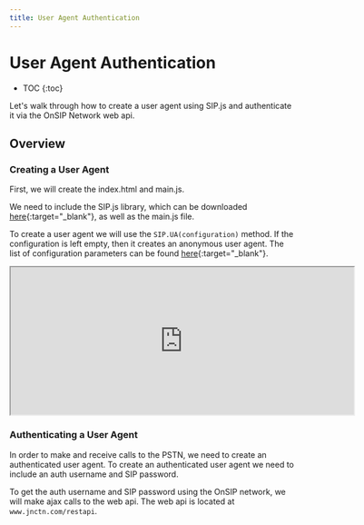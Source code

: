 ```yaml
---
title: User Agent Authentication
---
```


# User Agent Authentication

* TOC
{:toc}

Let's walk through how to create a user agent using SIP.js and authenticate it via the OnSIP Network web api.

## Overview

### Creating a User Agent

First, we will create the index.html and main.js.


We need to include the SIP.js library, which can be downloaded [here](http://www.sipjs.com/download/){:target="_blank"}, as well as the main.js file. 

To create a user agent we will use the `SIP.UA(configuration)` method.  If the configuration is left empty, then it creates an anonymous user agent.  The list of configuration parameters can be found [here](http://sipjs.com/api/devel/ua_configuration_parameters/){:target="_blank"}.

<iframe
  style="width: 120%; height: 260px"
  src="http://jsfiddle.net/W7ZRC/3/embedded/html,js,css,result/">
</iframe>

### Authenticating a User Agent

In order to make and receive calls to the PSTN, we need to create an authenticated user agent.  To create an authenticated user agent we need to include an auth username and SIP password.  

To get the auth username and SIP password using the OnSIP network, we will make ajax calls to the web api.  The web api is located at `www.jnctn.com/restapi`.  


